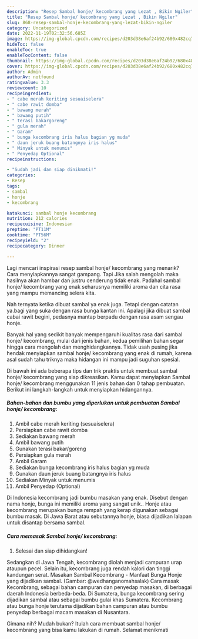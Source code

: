 ```yaml
---
description: "Resep Sambal honje/ kecombrang yang Lezat , Bikin Ngiler"
title: "Resep Sambal honje/ kecombrang yang Lezat , Bikin Ngiler"
slug: 868-resep-sambal-honje-kecombrang-yang-lezat-bikin-ngiler
category: Uncategorized
date: 2022-11-19T02:32:56.685Z
image: https://img-global.cpcdn.com/recipes/d203d38e6af24b92/680x482cq70/sambal-honje-kecombrang-foto-resep-utama.jpg
hideToc: false
enableToc: true
enableTocContent: false
thumbnail: https://img-global.cpcdn.com/recipes/d203d38e6af24b92/680x482cq70/sambal-honje-kecombrang-foto-resep-utama.jpg
cover: https://img-global.cpcdn.com/recipes/d203d38e6af24b92/680x482cq70/sambal-honje-kecombrang-foto-resep-utama.jpg
author: Admin
authorAv: notfound
ratingvalue: 3.3
reviewcount: 10
recipeingredient:
- " cabe merah keriting sesuaiselera"
- " cabe rawit domba"
- " bawang merah"
- " bawang putih"
- " terasi bakargoreng"
- " gula merah"
- " Garam"
- " bunga kecombrang iris halus bagian yg muda"
- " daun jeruk buang batangnya iris halus"
- " Minyak untuk menumis"
- " Penyedap Optional"
recipeinstructions:

- "Sudah jadi dan siap dinikmati!"
categories:
- Resep
tags:
- sambal
- honje
- kecombrang

katakunci: sambal honje kecombrang 
nutrition: 212 calories
recipecuisine: Indonesian
preptime: "PT11M"
cooktime: "PT56M"
recipeyield: "2"
recipecategory: Dinner

---
```



Lagi mencari inspirasi resep sambal honje/ kecombrang yang menarik? Cara menyiapkannya sangat gampang. Tapi Jika salah mengolah maka hasilnya akan hambar dan justru cenderung tidak enak. Padahal sambal honje/ kecombrang yang enak seharusnya memiliki aroma dan cita rasa yang mampu memancing selera kita.


Nah ternyata ketika dibuat sambal ya enak juga. Tetapi dengan catatan ya.bagi yang suka dengan rasa bunga kantan ini. Apalagi jika dibuat sambal cabai rawit begini, pedasnya mantap berpadu dengan rasa asam sengau honje.

Banyak hal yang sedikit banyak mempengaruhi kualitas rasa dari sambal honje/ kecombrang, mulai dari jenis bahan, kedua pemilihan bahan segar hingga cara mengolah dan menghidangkannya. Tidak usah pusing jika hendak menyiapkan sambal honje/ kecombrang yang enak di rumah, karena asal sudah tahu triknya maka hidangan ini mampu jadi suguhan spesial.


Di bawah ini ada beberapa tips dan trik praktis untuk membuat sambal honje/ kecombrang yang siap dikreasikan. Kamu dapat menyiapkan Sambal honje/ kecombrang menggunakan 11 jenis bahan dan 0 tahap pembuatan. Berikut ini langkah-langkah untuk menyiapkan hidangannya.

<!--inarticleads1-->

##### Bahan-bahan dan bumbu yang diperlukan untuk pembuatan Sambal honje/ kecombrang:

1. Ambil  cabe merah keriting (sesuaiselera)
1. Persiapkan  cabe rawit domba
1. Sediakan  bawang merah
1. Ambil  bawang putih
1. Gunakan  terasi bakar/goreng
1. Persiapkan  gula merah
1. Ambil  Garam
1. Sediakan  bunga kecombrang iris halus bagian yg muda
1. Gunakan  daun jeruk buang batangnya iris halus
1. Sediakan  Minyak untuk menumis
1. Ambil  Penyedap (Optional)


Di Indonesia kecombrang jadi bumbu masakan yang enak. Disebut dengan nama honje, bunga ini memiliki aroma yang sangat unik.. Honje atau kecombrang merupakan bunga rempah yang kerap digunakan sebagai bumbu masak. Di Jawa Barat atau sebutannya honje, biasa dijadikan lalapan untuk disantap bersama sambal. 

<!--inarticleads2-->

##### Cara memasak Sambal honje/ kecombrang:


1. Selesai dan siap dihidangkan!

Sedangkan di Jawa Tengah, kecombrang diolah menjadi campuran urap ataupun pecel. Selain itu, kecombrang juga rendah kalori dan tinggi kandungan serat. Masakan Sambal Kecombrang - Manfaat Bunga Honje yang dijadikan sambal. (Gambar: @wedhanganomahsalak) Cara masak Kecombrang, sebagai bahan campuran dan penyedap masakan, di berbagai daerah Indonesia berbeda-beda. Di Sumatera, bunga kecombrang sering dijadikan sambal atau sebagai bumbu gulai khas Sumatera. Kecombrang atau bunga honje terutama dijadikan bahan campuran atau bumbu penyedap berbagai macam masakan di Nusantara. 

Gimana nih? Mudah bukan? Itulah cara membuat sambal honje/ kecombrang yang bisa kamu lakukan di rumah. Selamat menikmati
